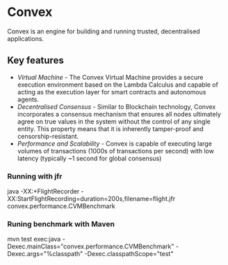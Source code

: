 # Convex

Convex is an engine for building and running trusted, decentralised applications.

## Key features

* *Virtual Machine* - The Convex Virtual Machine provides a secure execution environment based on the Lambda Calculus and capable of acting as the execution layer for smart contracts and autonomous agents.
* *Decentralised Consensus* - Similar to Blockchain technology, Convex incorporates a consensus mechanism that ensures all nodes ultimately agree on true values in the system without the control of any single entity. This property means that it is inherently tamper-proof and censorship-resistant.
* *Performance and Scalability* - Convex is capable of executing large volumes of transactions (1000s of transactions per second) with low latency (typically ~1 second for global consensus) 


### Running with jfr

java -XX:+FlightRecorder -XX:StartFlightRecording=duration=200s,filename=flight.jfr convex.performance.CVMBenchmark

### Runing benchmark with Maven

mvn test exec:java -Dexec.mainClass="convex.performance.CVMBenchmark" -Dexec.args="%classpath" -Dexec.classpathScope="test"


